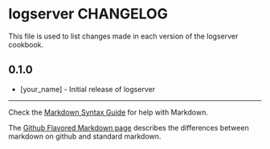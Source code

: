 logserver CHANGELOG
===================

This file is used to list changes made in each version of the logserver cookbook.

0.1.0
-----
- [your_name] - Initial release of logserver

- - -
Check the [Markdown Syntax Guide](http://daringfireball.net/projects/markdown/syntax) for help with Markdown.

The [Github Flavored Markdown page](http://github.github.com/github-flavored-markdown/) describes the differences between markdown on github and standard markdown.
